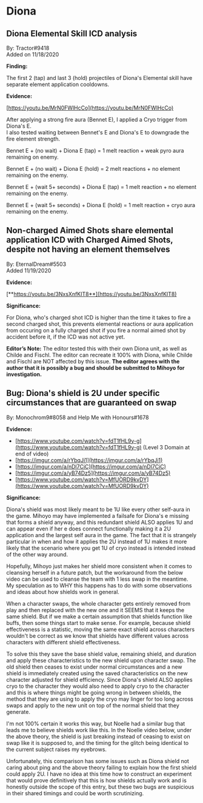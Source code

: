 # Diona

## **Diona Elemental Skill ICD analysis**

By: Tractor\#9418  
Added on 11/18/2020

**Finding:**

The first 2 \(tap\) and last 3 \(hold\) projectiles of Diona's Elemental skill have separate element application cooldowns.

**Evidence:**

[https://youtu.be/MrN0FWlHcCo](https://youtu.be/MrN0FWlHcCo)

After applying a strong fire aura \(Bennet E\), I applied a Cryo trigger from Diona's E.  
I also tested waiting between Bennet's E and Diona's E to downgrade the fire element strength.

Bennet E + \(no wait\) + Diona E \(tap\) = 1 melt reaction + weak pyro aura remaining on enemy.

Bennet E + \(no wait\) + Diona E \(hold\) = 2 melt reactions + no element remaining on the enemy.

Bennet E + \(wait 5+ seconds\) + Diona E \(tap\) = 1 melt reaction + no element remaining on the enemy.

Bennet E + \(wait 5+ seconds\) + Diona E \(hold\) = 1 melt reaction + cryo aura remaining on the enemy.

## **Non-charged Aimed Shots share elemental application ICD with Charged Aimed Shots, despite not having an element themselves**

By: EternalDream\#5503  
Added 11/19/2020

**Evidence:**

[**https://youtu.be/3NxsXnfKIT8**](https://youtu.be/3NxsXnfKIT8)

**Significance:**

For Diona, who's charged shot ICD is higher than the time it takes to fire a second charged shot, this prevents elemental reactions or aura application from occuring on a fully charged shot if you fire a normal aimed shot by accident before it, if the ICD was not active yet.

**Editor’s Note:** The editor tested this with their own Diona unit, as well as Childe and Fischl. The editor can recreate it 100% with Diona, while Childe and Fischl are NOT affected by this issue. **The editor agrees with the author that it is possibly a bug and should be submitted to Mihoyo for investigation.**

## Bug:  Diona's shield is 2U under specific circumstances that are guaranteed on swap

By: Monochrom9#8058 and Help Me with Honours#1678 

**Evidence:**
* [https://www.youtube.com/watch?v=fdT1fHL9y-g](https://www.youtube.com/watch?v=fdT1fHL9y-g) (Level 3 Domain at end of video)  
* [https://imgur.com/a/rYbqJi1](https://imgur.com/a/rYbqJi1)
* [https://imgur.com/a/nDl7CiC](https://imgur.com/a/nDl7CiC) 
* [https://imgur.com/a/yB74Dz5](https://imgur.com/a/yB74Dz5) 
* [https://www.youtube.com/watch?v=MfUORD9kvDY](https://www.youtube.com/watch?v=MfUORD9kvDY)

**Significance:**

Diona's shield was most likely meant to be 1U like every other self-aura in the game.  Mihoyo may have implemented a failsafe for Diona's e missing that forms a shield anyway, and this redundant shield ALSO applies 1U and can appear even if her e does connect functionally making it a 2U application and the largest self aura in the game. The fact that it is strangely particular in when and how it applies the 2U instead of 1U makes it more likely that the scenario where you get 1U of cryo instead is intended instead of the other way around.

Hopefully, Mihoyo just makes her shield more consistent when it comes to cleansing herself in a future patch, but the workaround from the below video can be used to cleanse the team with 1 less swap in the meantime. My speculation as to WHY this happens has to do with some observations and ideas about how shields work in general.

When a character swaps, the whole character gets entirely removed from play and then replaced with the new one and it SEEMS that it keeps the same shield.  But if we make a certain assumption that shields function like buffs, then some things start to make sense.  For example, because shield effectiveness is a statistic, moving the same exact shield across characters wouldn't be correct as we know that shields have different values across characters with different shield effectiveness. 

To solve this they save the base shield value, remaining shield, and duration and apply these characteristics to the new shield upon character swap.  The old shield then ceases to exist under normal circumstances and a new shield is immediately created using the saved characteristics on the new character adjusted for shield efficiency.  Since Diona's shield ALSO applies cryo to the character they would also need to apply cryo to the character and this is where things might be going wrong in between shields, the method that they are using to apply the cryo may linger for too long across swaps and apply to the new unit on top of the normal shield that they generate.  

I'm not 100% certain it works this way, but Noelle had a similar bug that leads me to believe shields work like this. In the Noelle video below, under the above theory, the shield is just breaking instead of ceasing to exist on swap like it is supposed to, and the timing for the glitch being identical to the current subject raises my eyebrows.   

Unfortunately, this comparison has some issues such as Diona shield not caring about ping and the above theory failing to explain how the first shield could apply 2U.  I have no idea at this time how to construct an experiment that would prove definitively that this is how shields actually work and is honestly outside the scope of this entry, but these two bugs are suspicious in their shared timings and could be worth scrutinizing.
